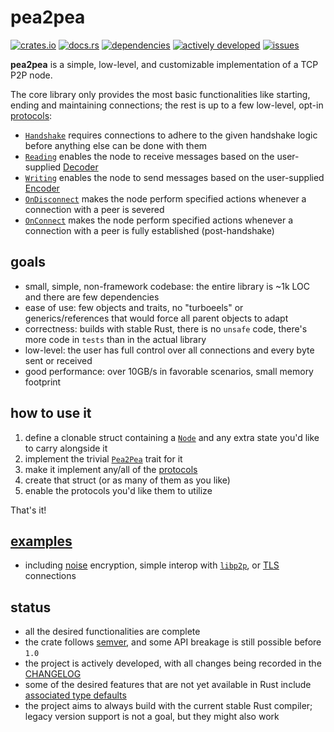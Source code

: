# pea2pea
[![crates.io](https://img.shields.io/crates/v/pea2pea)](https://crates.io/crates/pea2pea)
[![docs.rs](https://docs.rs/pea2pea/badge.svg)](https://docs.rs/pea2pea)
[![dependencies](https://deps.rs/crate/pea2pea/latest/status.svg)](https://deps.rs/crate/pea2pea)
[![actively developed](https://img.shields.io/badge/maintenance-actively--developed-brightgreen.svg)](https://gist.github.com/cheerfulstoic/d107229326a01ff0f333a1d3476e068d)
[![issues](https://img.shields.io/github/issues-raw/ljedrz/pea2pea)](https://github.com/ljedrz/pea2pea/issues)

**pea2pea** is a simple, low-level, and customizable implementation of a TCP P2P node.

The core library only provides the most basic functionalities like starting, ending and maintaining connections; the rest is up to a few
low-level, opt-in [protocols](https://docs.rs/pea2pea/latest/pea2pea/protocols/index.html):
- [`Handshake`](https://docs.rs/pea2pea/latest/pea2pea/protocols/trait.Handshake.html) requires connections to adhere to the given handshake logic before anything else can be done with them
- [`Reading`](https://docs.rs/pea2pea/latest/pea2pea/protocols/trait.Reading.html) enables the node to receive messages based on the user-supplied [Decoder](https://docs.rs/tokio-util/latest/tokio_util/codec/trait.Decoder.html)
- [`Writing`](https://docs.rs/pea2pea/latest/pea2pea/protocols/trait.Writing.html) enables the node to send messages based on the user-supplied [Encoder](https://docs.rs/tokio-util/latest/tokio_util/codec/trait.Encoder.html)
- [`OnDisconnect`](https://docs.rs/pea2pea/latest/pea2pea/protocols/trait.OnDisconnect.html) makes the node perform specified actions whenever a connection with a peer is severed
- [`OnConnect`](https://docs.rs/pea2pea/latest/pea2pea/protocols/trait.OnConnect.html) makes the node perform specified actions whenever a connection with a peer is fully established (post-handshake)

## goals
- small, simple, non-framework codebase: the entire library is ~1k LOC and there are few dependencies
- ease of use: few objects and traits, no "turboeels" or generics/references that would force all parent objects to adapt
- correctness: builds with stable Rust, there is no `unsafe` code, there's more code in `tests` than in the actual library
- low-level: the user has full control over all connections and every byte sent or received
- good performance: over 10GB/s in favorable scenarios, small memory footprint

## how to use it
1. define a clonable struct containing a [`Node`](https://docs.rs/pea2pea/latest/pea2pea/struct.Node.html) and any extra state you'd like to carry alongside it
2. implement the trivial [`Pea2Pea`](https://docs.rs/pea2pea/latest/pea2pea/trait.Pea2Pea.html) trait for it
3. make it implement any/all of the [protocols](https://docs.rs/pea2pea/latest/pea2pea/protocols/index.html)
4. create that struct (or as many of them as you like)
5. enable the protocols you'd like them to utilize

That's it!

## [examples](https://github.com/ljedrz/pea2pea/tree/master/examples)

- including [noise](https://noiseprotocol.org/noise.html) encryption, simple interop with [`libp2p`](https://crates.io/crates/libp2p), or [TLS](https://en.wikipedia.org/wiki/Transport_Layer_Security) connections

## status
- all the desired functionalities are complete
- the crate follows [semver](https://semver.org/), and some API breakage is still possible before `1.0`
- the project is actively developed, with all changes being recorded in the [CHANGELOG](https://github.com/ljedrz/pea2pea/blob/master/CHANGELOG.md)
- some of the desired features that are not yet available in Rust include [associated type defaults](https://github.com/rust-lang/rust/issues/29661)
- the project aims to always build with the current stable Rust compiler; legacy version support is not a goal, but they might also work
